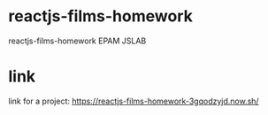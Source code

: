 # reactjs-films-homework
reactjs-films-homework EPAM JSLAB

# link
link for a project: https://reactjs-films-homework-3gqodzyjd.now.sh/
